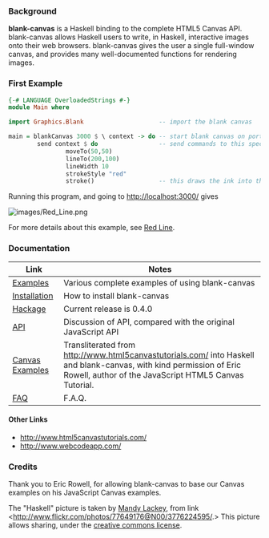 ### Background

**blank-canvas** is a Haskell binding to the complete HTML5 Canvas
API. blank-canvas allows Haskell users to write, in Haskell,
interactive images onto their web browsers. blank-canvas gives the
user a single full-window canvas, and provides many well-documented
functions for rendering images.

### First Example

````Haskell
{-# LANGUAGE OverloadedStrings #-}
module Main where

import Graphics.Blank                     -- import the blank canvas

main = blankCanvas 3000 $ \ context -> do -- start blank canvas on port 3000
        send context $ do                 -- send commands to this specific context
                moveTo(50,50)
                lineTo(200,100)
                lineWidth 10
                strokeStyle "red"
                stroke()                  -- this draws the ink into the canvas
````

Running this program, and going to <http://localhost:3000/> gives

![images/Red_Line.png](https://github.com/ku-fpg/blank-canvas/wiki/images/Red_Line.png)

For more details about this example, see [Red Line](https://github.com/ku-fpg/blank-canvas/wiki/Red%20Line).

### Documentation

| Link  | Notes |
|-------|-------|
| [Examples](https://github.com/ku-fpg/blank-canvas/wiki/Examples) | Various complete examples of using blank-canvas |
| [Installation](https://github.com/ku-fpg/blank-canvas/wiki/Installation) | How to install blank-canvas |
| [Hackage](https://hackage.haskell.org/package/blank-canvas) | Current release is 0.4.0 |
| [API](https://github.com/ku-fpg/blank-canvas/wiki/API) | Discussion of API, compared with the original JavaScript API |
| [Canvas Examples](https://github.com/ku-fpg/blank-canvas/wiki/Canvas%20Examples) | Transliterated from <http://www.html5canvastutorials.com/> into Haskell and blank-canvas, with kind permission of Eric Rowell, author of the JavaScript HTML5 Canvas Tutorial. |
| [FAQ](https://github.com/ku-fpg/blank-canvas/wiki/FAQ) | F.A.Q. |

#### Other Links

 * <http://www.html5canvastutorials.com/>
 * <http://www.webcodeapp.com/>

### Credits

Thank you to Eric Rowell, for allowing blank-canvas to base our Canvas examples on his JavaScript Canvas examples.

The "Haskell" picture is taken by [Mandy Lackey](https://www.flickr.com/photos/mandaloo/), from link <<http://www.flickr.com/photos/77649176@N00/3776224595/>.> This picture allows sharing, under the [creative commons license](https://creativecommons.org/licenses/by-nc-sa/2.0/).